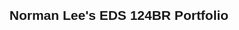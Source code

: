 <html lang="en">
<head>
<meta charset="UTF-8">
<meta name="viewport" content="width=device-width, initial-scale=1.0">
<title>Norman Lee's EDS 124BR Portfolio</title>
<style>
  html, body {
    height: 100%; /* Ensure full height */
    margin: 0; /* Reset default margin */
    padding: 0; /* Reset default padding */
    display: flex;
    flex-direction: column;
    align-items: center; /* Center content horizontally */
    justify-content: center; /* Center content vertically */
    font-family: Arial, sans-serif;
  }

  h2 {
    text-align: center;
    margin: 20px 0;
  }

  .accordion {
    background-color: #007bff; /* Blue background */
    color: white; /* White text color */
    cursor: pointer;
    padding: 15px;
    width: 600px; /* Fixed width for buttons */
    text-align: center; /* Center text inside the button */
    border: none;
    outline: none;
    font-size: 18px;
    margin-bottom: 10px; /* Space between buttons */
    border-radius: 5px; /* Rounded corners */
    transition: background-color 0.4s, transform 0.2s; /* Smooth background color change and slight push effect on click */
  }

  .accordion:hover, .accordion:focus {
    background-color: #0056b3; /* Darker blue on hover/focus */
  }

  .panel {
    width: 600px; /* Fixed width to match the accordion buttons */
    display: none; /* Initially hide the content */
    overflow: hidden;
    border-radius: 5px; /* Rounded corners for the panel */
  }

  .video-responsive {
    position: relative;
    height: 0;
    padding-bottom: 56.25%; /* 16:9 aspect ratio */
  }

  .video-responsive iframe {
    position: absolute;
    top: 0;
    left: 0;
    width: 100%;
    height: 100%;
  }
</style>
</head>
<body>

<h2>Norman Lee's EDS 124BR Portfolio</h2>

<!-- Accordion buttons and panels -->

<script>
  // JavaScript for accordion functionality
</script>

</body>
</html>
